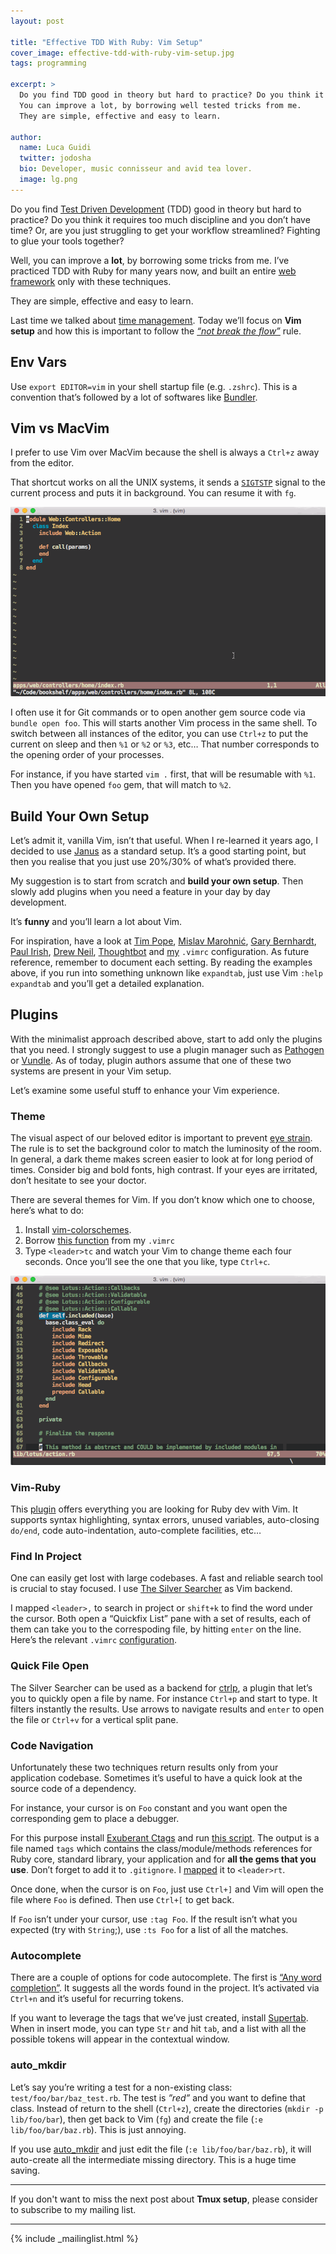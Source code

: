 ```yaml
---
layout: post

title: "Effective TDD With Ruby: Vim Setup"
cover_image: effective-tdd-with-ruby-vim-setup.jpg
tags: programming

excerpt: >
  Do you find TDD good in theory but hard to practice? Do you think it requires too much discipline and you don’t have time?
  You can improve a lot, by borrowing well tested tricks from me.
  They are simple, effective and easy to learn.

author:
  name: Luca Guidi
  twitter: jodosha
  bio: Developer, music connisseur and avid tea lover.
  image: lg.png
---
```


Do you find [Test Driven Development](https://en.wikipedia.org/wiki/Test-driven_development) (TDD) good in theory but hard to practice? Do you think it requires too much discipline and you don’t have time? Or, are you just struggling to get your workflow streamlined? Fighting to glue your tools together?

Well, you can improve a **lot**, by borrowing some tricks from me. I’ve practiced TDD with Ruby for many years now, and built an entire [web framework](http://lotusrb.org) only with these techniques.

They are simple, effective and easy to learn.

Last time we talked about [time management](/2015/10/20/effective-tdd-with-ruby-time-and-flow.html). Today we’ll focus on **Vim setup** and how this is important to follow the [_“not break the flow”_](/2015/10/20/effective-tdd-with-ruby-time-and-flow.html) rule.

## Env Vars

Use `export EDITOR=vim` in your shell startup file (e.g. `.zshrc`). This is a convention that’s followed by a lot of softwares like [Bundler](http://bundler.io).

## Vim vs MacVim

I prefer to use Vim over MacVim because the shell is always a `Ctrl+z` away from the editor.

That shortcut works on all the UNIX systems, it sends a [`SIGTSTP`](https://en.wikipedia.org/wiki/Job_control_(Unix)#Implementation) signal to the current process and puts it in background. You can resume it with `fg`.

![](/images/vim-ctrl-z-fg.gif)

I often use it for Git commands or to open another gem source code via `bundle open foo`. This will starts another Vim process in the same shell. To switch between all instances of the editor, you can use `Ctrl+z` to put the current on sleep and then `%1` or `%2` or `%3`, etc… That number corresponds to the opening order of your processes.

For instance, if you have started `vim .` first, that will be resumable with `%1`. Then you have opened `foo` gem, that will match to `%2`.

## Build Your Own Setup

Let’s admit it, vanilla Vim, isn’t that useful. When I re-learned it years ago, I decided to use [Janus](https://github.com/carlhuda/janus) as a standard setup. It’s a good starting point, but then you realise that you just use 20%/30% of what’s provided there.

My suggestion is to start from scratch and **build your own setup**. Then slowly add plugins when you need a feature in your day by day development.

It’s **funny** and you’ll learn a lot about Vim.

For inspiration, have a look at [Tim Pope](https://github.com/tpope/tpope/blob/master/.vimrc), [Mislav Marohnić](https://github.com/mislav/vimfiles/blob/master/vimrc), [Gary Bernhardt](https://github.com/garybernhardt/dotfiles/blob/master/.vimrc), [Paul Irish](https://github.com/paulirish/dotfiles/blob/master/.vimrc), [Drew Neil](https://github.com/nelstrom/dotfiles/blob/master/vimrc), [Thoughtbot](https://github.com/thoughtbot/dotfiles/blob/master/vimrc) and [my](https://github.com/jodosha/dotfiles/blob/master/.vimrc) `.vimrc` configuration. As future reference, remember to document each setting. By reading the examples above, if you run into something unknown like `expandtab`, just use Vim `:help expandtab` and you’ll get a detailed explanation.

## Plugins

With the minimalist approach described above, start to add only the plugins that you need. I strongly suggest to use a plugin manager such as [Pathogen](https://github.com/tpope/vim-pathogen) or [Vundle](https://github.com/VundleVim/Vundle.vim). As of today, plugin authors assume that one of these two systems are present in your Vim setup.

Let’s examine some useful stuff to enhance your Vim experience.

### Theme

The visual aspect of our beloved editor is important to prevent [eye strain](http://www.allaboutvision.com/cvs/irritated.htm). The rule is to set the background color to match the luminosity of the room. In general, a dark theme makes screen easier to look at for long period of times. Consider big and bold fonts, high contrast. If your eyes are irritated, don’t hesitate to see your doctor.

There are several themes for Vim. If you don’t know which one to choose, here’s what to do:

  1. Install [vim-colorschemes](https://github.com/flazz/vim-colorschemes).
  2. Borrow [this function](https://github.com/jodosha/dotfiles/blob/master/.vimrc#L143-L157) from my `.vimrc`
  3. Type `<leader>tc` and watch your Vim to change theme each four seconds. Once you’ll see the one that you like, type `Ctrl+c`.

![](/images/vim-carousel.gif)

### Vim-Ruby

This [plugin](https://github.com/vim-ruby/vim-ruby) offers everything you are looking for Ruby dev with Vim. It supports syntax highlighting, syntax errors, unused variables, auto-closing `do/end`, code auto-indentation, auto-complete facilities, etc…

### Find In Project

One can easily get lost with large codebases. A fast and reliable search tool is crucial to stay focused. I use [The Silver Searcher](https://github.com/ggreer/the_silver_searcher) as Vim backend.

I mapped `<leader>,` to search in project or `shift+k` to find the word under the cursor. Both open a “Quickfix List” pane with a set of results, each of them can take you to the correspoding file, by hitting `enter` on the line. Here’s the relevant `.vimrc` [configuration](https://github.com/jodosha/dotfiles/blob/master/.vimrc#L165-L182).

### Quick File Open

The Silver Searcher can be used as a backend for [ctrlp](https://github.com/kien/ctrlp.vim), a plugin that let’s you to quickly open a file by name. For instance `Ctrl+p` and start to type. It filters instantly the results. Use arrows to navigate results and `enter` to open the file or `Ctrl+v` for a vertical split pane.

### Code Navigation

Unfortunately these two techniques return results only from your application codebase. Sometimes it’s useful to have a quick look at the source code of a dependency.

For instance, your cursor is on `Foo` constant and you want open the corresponding gem to place a debugger. 

For this purpose install [Exuberant Ctags](http://ctags.sourceforge.net/) and run [this script](https://github.com/jodosha/dotfiles/blob/master/bin/retag). The output is a file named `tags` which contains the class/module/methods references for Ruby core, standard library, your application and for **all the gems that you use**. Don’t forget to add it to `.gitignore`. I [mapped](https://github.com/jodosha/dotfiles/blob/master/.vimrc#L75) it to `<leader>rt`.

Once done, when the cursor is on `Foo`, just use `Ctrl+]` and Vim will open the file where `Foo` is defined. Then use `Ctrl+[` to get back.

If `Foo` isn’t under your cursor, use `:tag Foo`. If the result isn’t what you expected (try with `String`;), use `:ts Foo` for a list of all the matches.

### Autocomplete

There are a couple of options for code autocomplete. The first is [“Any word completion”](http://vim.wikia.com/wiki/Any_word_completion). It suggests all the words found in the project. It’s activated via `Ctrl+n` and it’s useful for recurring tokens.

If you want to leverage the tags that we’ve just created, install [Supertab](https://github.com/ervandew/supertab). When in insert mode, you can type `Str` and hit `tab`, and a list with all the possible tokens will appear in the contextual window.

### auto_mkdir

Let’s say you’re writing a test for a non-existing class: `test/foo/bar/baz_test.rb`. The test is _”red”_ and you want to define that class. Instead of return to the shell (`Ctrl+z`), create the directories (`mkdir -p lib/foo/bar`), then get back to Vim (`fg`) and create the file (`:e lib/foo/bar/baz.rb`). This is just annoying.

If you use [auto_mkdir](https://github.com/DataWraith/auto_mkdir) and just edit the file (`:e lib/foo/bar/baz.rb`), it will auto-create all the intermediate missing directory. This is a huge time saving.

<hr>

If you don't want to miss the next post about **Tmux setup**, please consider to subscribe to my mailing list.

<hr>

{% include _mailinglist.html %}
